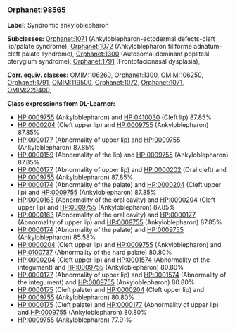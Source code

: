 
### [Orphanet:98565](http://www.orpha.net/ORDO/Orphanet_98565)
**Label:** Syndromic ankyloblepharon

**Subclasses:** [Orphanet:1071](http://www.orpha.net/ORDO/Orphanet_1071) (Ankyloblepharon-ectodermal defects-cleft lip/palate syndrome), [Orphanet:1072](http://www.orpha.net/ORDO/Orphanet_1072) (Ankyloblepharon filiforme adnatum-cleft palate syndrome), [Orphanet:1300](http://www.orpha.net/ORDO/Orphanet_1300) (Autosomal dominant popliteal pterygium syndrome), [Orphanet:1791](http://www.orpha.net/ORDO/Orphanet_1791) (Frontofacionasal dysplasia), 

**Corr. equiv. classes:** [OMIM:106260](http://purl.obolibrary.org/obo/OMIM_106260), [Orphanet:1300](http://www.orpha.net/ORDO/Orphanet_1300), [OMIM:106250](http://purl.obolibrary.org/obo/OMIM_106250), [Orphanet:1791](http://www.orpha.net/ORDO/Orphanet_1791), [OMIM:119500](http://purl.obolibrary.org/obo/OMIM_119500), [Orphanet:1072](http://www.orpha.net/ORDO/Orphanet_1072), [Orphanet:1071](http://www.orpha.net/ORDO/Orphanet_1071), [OMIM:229400](http://purl.obolibrary.org/obo/OMIM_229400), 

**Class expressions from DL-Learner:**

- [HP:0009755](http://purl.obolibrary.org/obo/HP_0009755) (Ankyloblepharon) and [HP:0410030](http://purl.obolibrary.org/obo/HP_0410030) (Cleft lip) 87.85%
- [HP:0000204](http://purl.obolibrary.org/obo/HP_0000204) (Cleft upper lip) and [HP:0009755](http://purl.obolibrary.org/obo/HP_0009755) (Ankyloblepharon) 87.85%
- [HP:0000177](http://purl.obolibrary.org/obo/HP_0000177) (Abnormality of upper lip) and [HP:0009755](http://purl.obolibrary.org/obo/HP_0009755) (Ankyloblepharon) 87.85%
- [HP:0000159](http://purl.obolibrary.org/obo/HP_0000159) (Abnormality of the lip) and [HP:0009755](http://purl.obolibrary.org/obo/HP_0009755) (Ankyloblepharon) 87.85%
- [HP:0000177](http://purl.obolibrary.org/obo/HP_0000177) (Abnormality of upper lip) and [HP:0000202](http://purl.obolibrary.org/obo/HP_0000202) (Oral cleft) and [HP:0009755](http://purl.obolibrary.org/obo/HP_0009755) (Ankyloblepharon) 87.85%
- [HP:0000174](http://purl.obolibrary.org/obo/HP_0000174) (Abnormality of the palate) and [HP:0000204](http://purl.obolibrary.org/obo/HP_0000204) (Cleft upper lip) and [HP:0009755](http://purl.obolibrary.org/obo/HP_0009755) (Ankyloblepharon) 87.85%
- [HP:0000163](http://purl.obolibrary.org/obo/HP_0000163) (Abnormality of the oral cavity) and [HP:0000204](http://purl.obolibrary.org/obo/HP_0000204) (Cleft upper lip) and [HP:0009755](http://purl.obolibrary.org/obo/HP_0009755) (Ankyloblepharon) 87.85%
- [HP:0000163](http://purl.obolibrary.org/obo/HP_0000163) (Abnormality of the oral cavity) and [HP:0000177](http://purl.obolibrary.org/obo/HP_0000177) (Abnormality of upper lip) and [HP:0009755](http://purl.obolibrary.org/obo/HP_0009755) (Ankyloblepharon) 87.85%
- [HP:0000174](http://purl.obolibrary.org/obo/HP_0000174) (Abnormality of the palate) and [HP:0009755](http://purl.obolibrary.org/obo/HP_0009755) (Ankyloblepharon) 85.58%
- [HP:0000204](http://purl.obolibrary.org/obo/HP_0000204) (Cleft upper lip) and [HP:0009755](http://purl.obolibrary.org/obo/HP_0009755) (Ankyloblepharon) and [HP:0100737](http://purl.obolibrary.org/obo/HP_0100737) (Abnormality of the hard palate) 80.80%
- [HP:0000204](http://purl.obolibrary.org/obo/HP_0000204) (Cleft upper lip) and [HP:0001574](http://purl.obolibrary.org/obo/HP_0001574) (Abnormality of the integument) and [HP:0009755](http://purl.obolibrary.org/obo/HP_0009755) (Ankyloblepharon) 80.80%
- [HP:0000177](http://purl.obolibrary.org/obo/HP_0000177) (Abnormality of upper lip) and [HP:0001574](http://purl.obolibrary.org/obo/HP_0001574) (Abnormality of the integument) and [HP:0009755](http://purl.obolibrary.org/obo/HP_0009755) (Ankyloblepharon) 80.80%
- [HP:0000175](http://purl.obolibrary.org/obo/HP_0000175) (Cleft palate) and [HP:0000204](http://purl.obolibrary.org/obo/HP_0000204) (Cleft upper lip) and [HP:0009755](http://purl.obolibrary.org/obo/HP_0009755) (Ankyloblepharon) 80.80%
- [HP:0000175](http://purl.obolibrary.org/obo/HP_0000175) (Cleft palate) and [HP:0000177](http://purl.obolibrary.org/obo/HP_0000177) (Abnormality of upper lip) and [HP:0009755](http://purl.obolibrary.org/obo/HP_0009755) (Ankyloblepharon) 80.80%
- [HP:0009755](http://purl.obolibrary.org/obo/HP_0009755) (Ankyloblepharon) 77.91%


